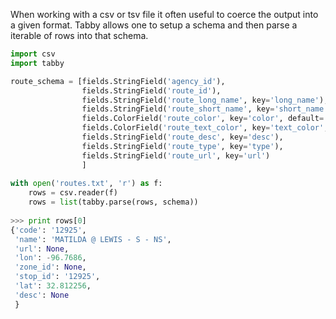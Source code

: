 When working with a csv or tsv file it often useful to coerce the output into a given format. 
Tabby allows one to setup a schema and then parse a iterable of rows into that schema.

```python
import csv
import tabby

route_schema = [fields.StringField('agency_id'),
                fields.StringField('route_id'),           
                fields.StringField('route_long_name', key='long_name'),
                fields.StringField('route_short_name', key='short_name'),
                fields.ColorField('route_color', key='color', default='FFFFFF'),
                fields.ColorField('route_text_color', key='text_color', default='000000'),
                fields.StringField('route_desc', key='desc'),
                fields.StringField('route_type', key='type'),
                fields.StringField('route_url', key='url')
                ]
                
with open('routes.txt', 'r') as f:
    rows = csv.reader(f)
    rows = list(tabby.parse(rows, schema))
      
>>> print rows[0]
{'code': '12925', 
 'name': 'MATILDA @ LEWIS - S - NS',
 'url': None,
 'lon': -96.7686,
 'zone_id': None,
 'stop_id': '12925', 
 'lat': 32.812256, 
 'desc': None
 }
```                